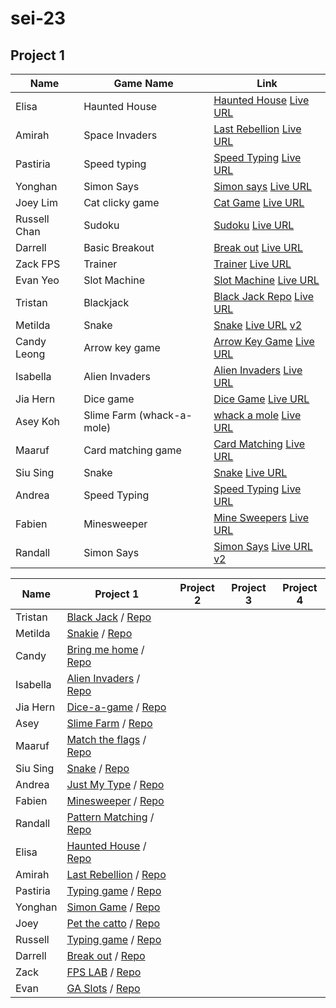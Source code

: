 # sei-23


## Project 1
| Name | Game Name | Link|
|------|------|------|
|Elisa	|Haunted House | [Haunted House](https://github.com/elisaes/sei23-project1-haunted-house) [Live URL](https://elisaes.github.io)
|Amirah	| Space Invaders |[Last Rebellion]() [Live URL](https://amirahsham01.github.io/proj1-last-rebellion/)|
|Pastiria	|Speed typing | [Speed Typing](https://github.com/cocotums/pasti-typinggame)	[Live URL](https://cocotums.github.io/pasti-typinggame/)|
|Yonghan	|Simon Says| [Simon says](https://github.com/yh-sg/sei-23-proj1)	[Live URL](https://yh-sg.github.io/) |
|Joey Lim	|Cat clicky game| [Cat Game](https://github.com/joeyqlim/pet-the-catto)	[Live URL](https://joeyqlim.github.io/pet-the-catto/)|
|Russell Chan	|Sudoku|[Sudoku](https://github.com/russellcxl/project-1-sei23)	[Live URL](https://russellcxl.github.io/project-1-sei23/)|
|Darrell	|Basic Breakout| [Break out](https://github.com/zeniethlily/SEI23-Project-1-Darrell)	[Live URL](https://zeniethlily.github.io/SEI23-Project-1-Darrell)|
|Zack	FPS |Trainer| [Trainer](https://github.com/zackSolidd/sei-ga-proj-1)	[Live URL](https://zacksolidd.github.io/sei-ga-proj-1/)|
|Evan Yeo	|Slot Machine|[Slot Machine](https://github.com/Evan-Yeo/Evan-P1-GA-slots)	[Live URL](https://evan-yeo.github.io/Evan-P1-GA-slots/)|
|Tristan	|Blackjack| [Black Jack Repo](https://github.com/tristan-calleja/sei23-project1-blackjack)	[Live URL](https://tristan-calleja.github.io/sei23-project1-blackjack/)|
|Metilda	|Snake| [Snake](https://github.com/metildachee/snakie#snakie)	[Live URL](https://metildachee.github.io/snakie) [v2](https://snakie.herokuapp.com/)|
|Candy Leong | Arrow key game| [Arrow Key Game](https://github.com/mrsweet5/arrowkeygame)	[Live URL](https://mrsweet5.github.io/arrowkeygame/)|
|Isabella	|Alien Invaders|[Alien Invaders](https://github.com/izzycsy/proj1-alienInvaders)	[Live URL](https://izzycsy.github.io/proj1-alienInvaders/)|
|Jia Hern	|Dice game| [Dice Game](https://github.com/jia-hern/dice-a-game)	[Live URL](https://jia-hern.github.io/dice-a-game/)|
|Asey Koh	|Slime Farm (whack-a-mole)| [whack a mole](https://github.com/akjw/Slime-Farm)	[Live URL](https://akjw.github.io/Slime-Farm)|
|Maaruf	|Card matching game|[Card Matching](https://github.com/Maaruf199/sei23-proj1)	[Live URL](https://maaruf199.github.io/sei23-proj1/)|
|Siu Sing	|Snake| [Snake](https://github.com/siu-sing/snake)	[Live URL](https://siu-sing.github.io/snake/)|
|Andrea	|Speed Typing| [Speed Typing](https://github.com/andicodetrf/ProjectOne_JustMyType)	[Live URL](https://andicodetrf.github.io/ProjectOne_JustMyType/)|
|Fabien	|Minesweeper| [Mine Sweepers](https://github.com/fabienlimzk/sei23-project-one-minesweeper)	[Live URL](https://fabienlimzk.github.io/sei23-project-one-minesweeper/)|
|Randall|	Simon Says| [Simon Says](https://github.com/randallalala/Pattern-Matching)	[Live URL](https://randallalala.github.io/Pattern-Matching/) [v2](https://randallalala.github.io/Pattern-Matching-v2/)|





| Name | Project 1 | Project 2 | Project 3 | Project 4 |
| ---- | --------- |---------- | --------- | --------- |
|Tristan|[Black Jack](https://tristan-calleja.github.io/sei23-project1-blackjack/) / [Repo](https://github.com/tristan-calleja/sei23-project1-blackjack)||||
|Metilda|[Snakie](https://metildachee.github.io/snakie) / [Repo](https://github.com/metildachee/snakie#snakie )||||
|Candy|[Bring me home](https://mrsweet5.github.io/arrowkeygame/) / [Repo](https://github.com/mrsweet5/arrowkeygame)||||
|Isabella|[Alien Invaders](https://izzycsy.github.io/proj1-alienInvaders/) / [Repo](https://github.com/izzycsy/proj1-alienInvaders)||||
|Jia Hern|[Dice-a-game](https://jia-hern.github.io/dice-a-game/) / [Repo](https://github.com/jia-hern/dice-a-game)||||
|Asey|[Slime Farm](https://akjw.github.io/Slime-Farm/) / [Repo](https://github.com/akjw/Slime-Farm)||||
|Maaruf|[Match the flags](https://maaruf199.github.io/sei23-proj1/) / [Repo](https://github.com/Maaruf199/sei23-proj1)||||
|Siu Sing|[Snake](https://siu-sing.github.io/snake/) / [Repo](https://github.com/siu-sing/snake)||||
|Andrea|[Just My Type](https://andicodetrf.github.io/ProjectOne_JustMyType/) / [Repo](https://github.com/andicodetrf/ProjectOne_JustMyType)||||
|Fabien|[Minesweeper](https://fabienlimzk.github.io/sei23-project-one-minesweeper/) / [Repo](https://github.com/fabienlimzk/sei23-project-one-minesweeper)||||
|Randall|[Pattern Matching](https://randallalala.github.io/Pattern-Matching/) / [Repo](https://github.com/randallalala/Pattern-Matching)||||
|Elisa|[Haunted House](http://elisaes.github.io/) / [Repo](https://github.com/elisaes/sei23-project1-haunted-house)||||
|Amirah|[Last Rebellion](https://amirahsham01.github.io/proj1-last-rebellion/) / [Repo](https://github.com/amirahsham01/proj1-last-rebellion)||||
|Pastiria|[Typing game](https://cocotums.github.io/pasti-typinggame/) / [Repo](https://github.com/cocotums/pasti-typinggame)||||
|Yonghan|[Simon Game](https://yh-sg.github.io/) / [Repo](https://github.com/yh-sg/sei-23-proj1)||||
|Joey|[Pet the catto](https://joeyqlim.github.io/pet-the-catto/) / [Repo](https://github.com/joeyqlim/pet-the-catto)||||
|Russell|[Typing game](https://russellcxl.github.io/project-1-sei23/) / [Repo](https://github.com/russellcxl/project-1-sei23)||||
|Darrell|[Break out](https://zeniethlily.github.io/SEI23-Project-1-Darrell) / [Repo](https://github.com/zeniethlily/SEI23-Project-1-Darrell)||||
|Zack|[FPS LAB](https://zacksolidd.github.io/sei-ga-proj-1/) / [Repo](https://github.com/zackSolidd/sei-ga-proj-1)||||
|Evan|[GA Slots](https://evan-yeo.github.io/Evan-P1-GA-slots/) / [Repo](https://github.com/Evan-Yeo/Evan-P1-GA-slots)||||
